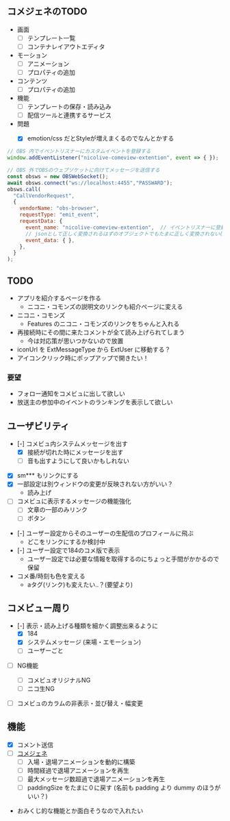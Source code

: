 ## コメジェネのTODO
* 画面
  * [ ] テンプレート一覧
  * [ ] コンテナレイアウトエディタ
* モーション
  * [ ] アニメーション
  * [ ] プロパティの追加
* コンテンツ
  * [ ] プロパティの追加
* 機能
  * [ ] テンプレートの保存・読み込み
  * [ ] 配信ツールと連携するサービス
* 問題
  * [x] emotion/css だとStyleが増えまくるのでなんとかする


```javascript
// OBS 内でイベントリスナーにカスタムイベントを登録する
window.addEventListener("nicolive-comeview-extention", event => { });

// OBS 外でOBSのウェブソケットに向けてメッセージを送信する
const obsws = new OBSWebSocket();
await obsws.connect("ws://localhost:4455","PASSWARD");
obsws.call(
  "CallVendorRequest",
  {
    vendorName: "obs-browser",
    requestType: "emit_event",
    requestData: {
      event_name: "nicolive-comeview-extention",  // イベントリスナーに登録する名前と同じにする
      // jsonとして正しく変換されるはずのオブジェクトでもたまに正しく変換されない(空になる)ことがある
      event_data: { },
    },
  }
);
```




## TODO
* アプリを紹介するページを作る
  * ニコニ・コモンズの説明文のリンクも紹介ページに変える
* ニコニ・コモンズ
  * Features のニコニ・コモンズのリンクをちゃんと入れる
* 再接続時にその間に来たコメントが全て読み上げられてしまう
  * 今は対応策が思いつかないので放置
* iconUrl を ExtMessageType から ExtUser に移動する？
* アイコンクリック時にポップアップで開きたい！

### 要望
* フォロー通知をコメビュに出して欲しい
* 放送主の参加中のイベントのランキングを表示して欲しい


## ユーザビリティ
* [-] コメビュ内システムメッセージを出す
  * [x] 接続が切れた時にメッセージを出す
  * [ ] 音も出すようにして良いかもしれない
* [x] sm*** もリンクにする
* [x] 一部設定は別ウィンドウの変更が反映されない方がいい？
  * 読み上げ
* [ ] コメビュに表示するメッセージの機能強化
  * [ ] 文章の一部のみリンク
  * [ ] ボタン
* [-] ユーザー設定からそのユーザーの生配信のプロフィールに飛ぶ
  * どこをリンクにするか検討中
* [-] ユーザー設定で184のコメ版で表示
  * ユーザー設定では必要な情報を取得するのにちょっと手間がかかるので保留
* コメ番/時刻も色を変える
  * aタグ(リンク)も変えたい‥？(要望より)


## コメビュー周り
* [-] 表示・読み上げる種類を細かく調整出来るように
  * [x] 184
  * [x] システムメッセージ (来場・エモーション)
  * [ ] ユーザーごと
* [ ] NG機能
  * [ ] コメビュオリジナルNG
  * [ ] ニコ生NG
* [ ] コメビュのカラムの非表示・並び替え・幅変更


## 機能
* [x] コメント送信
* [ ] [コメジェネ](#コメジェネ)
  * [ ] 入場・退場アニメーションを動的に構築
  * [ ] 時間経過で退場アニメーションを再生
  * [ ] 最大メッセージ数超過で退場アニメーションを再生
  * [ ] paddingSize をたまに０に戻す (名前も padding より dummy のほうがいい？)
* おみくじ的な機能とか面白そうなので入れたい

